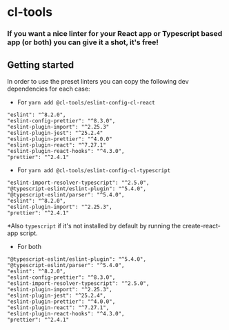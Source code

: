 # cl-tools

### If you want a nice linter for your React app or Typescript based app (or both) you can give it a shot, it's free!

## Getting started

In order to use the preset linters you can copy the following dev dependencies for each case:

- For ``yarn add @cl-tools/eslint-config-cl-react`` 
```
"eslint": "^8.2.0",
"eslint-config-prettier": "^8.3.0",
"eslint-plugin-import": "^2.25.3"
"eslint-plugin-jest": "^25.2.4"
"eslint-plugin-prettier": "^4.0.0"
"eslint-plugin-react": "^7.27.1"
"eslint-plugin-react-hooks": "^4.3.0",
"prettier": "^2.4.1"
```
- For ``yarn add @cl-tools/eslint-config-cl-typescript``
```
"eslint-import-resolver-typescript": "^2.5.0",
"@typescript-eslint/eslint-plugin": "^5.4.0",
"@typescript-eslint/parser": "^5.4.0",
"eslint": "^8.2.0",
"eslint-plugin-import": "^2.25.3",
"prettier": "^2.4.1"
```
*Also `typescript` if it's not installed by default by running the create-react-app script.

- For both
```
"@typescript-eslint/eslint-plugin": "^5.4.0",
"@typescript-eslint/parser": "^5.4.0",
"eslint": "^8.2.0",
"eslint-config-prettier": "^8.3.0",
"eslint-import-resolver-typescript": "^2.5.0",
"eslint-plugin-import": "^2.25.3",
"eslint-plugin-jest": "^25.2.4",
"eslint-plugin-prettier": "^4.0.0",
"eslint-plugin-react": "^7.27.1",
"eslint-plugin-react-hooks": "^4.3.0",
"prettier": "^2.4.1"
```
